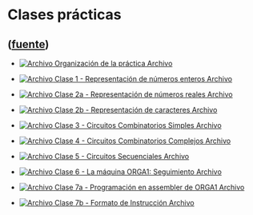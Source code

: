 # Clases prácticas
([fuente](https://campus.exactas.uba.ar/course/view.php?id=1058&section=3))
---
  - [ ![Archivo](https://campus.exactas.uba.ar/theme/image.php/magazine/core/1462913092/f/pdf) Organización de la práctica  Archivo  ](https://campus.exactas.uba.ar/mod/resource/view.php?id=57230)

  - [ ![Archivo](https://campus.exactas.uba.ar/theme/image.php/magazine/core/1462913092/f/pdf) Clase 1 - Representación de números enteros  Archivo  ](https://campus.exactas.uba.ar/mod/resource/view.php?id=57231)

  - [ ![Archivo](https://campus.exactas.uba.ar/theme/image.php/magazine/core/1462913092/f/pdf) Clase 2a - Representación de números reales  Archivo  ](https://campus.exactas.uba.ar/mod/resource/view.php?id=57358)

  - [ ![Archivo](https://campus.exactas.uba.ar/theme/image.php/magazine/core/1462913092/f/pdf) Clase 2b - Representación de caracteres  Archivo  ](https://campus.exactas.uba.ar/mod/resource/view.php?id=57359)

  - [ ![Archivo](https://campus.exactas.uba.ar/theme/image.php/magazine/core/1462913092/f/pdf) Clase 3 - Circuitos Combinatorios Simples  Archivo  ](https://campus.exactas.uba.ar/mod/resource/view.php?id=57719)

  - [ ![Archivo](https://campus.exactas.uba.ar/theme/image.php/magazine/core/1462913092/f/pdf) Clase 4 - Circuitos Combinatorios Complejos  Archivo  ](https://campus.exactas.uba.ar/mod/resource/view.php?id=57720)

  - [ ![Archivo](https://campus.exactas.uba.ar/theme/image.php/magazine/core/1462913092/f/pdf) Clase 5 - Circuitos Secuenciales  Archivo  ](https://campus.exactas.uba.ar/mod/resource/view.php?id=57721)

  - [ ![Archivo](https://campus.exactas.uba.ar/theme/image.php/magazine/core/1462913092/f/pdf) Clase 6 - La máquina ORGA1: Seguimiento  Archivo  ](https://campus.exactas.uba.ar/mod/resource/view.php?id=58667)

  - [ ![Archivo](https://campus.exactas.uba.ar/theme/image.php/magazine/core/1462913092/f/pdf) Clase 7a - Programación en assembler de ORGA1  Archivo  ](https://campus.exactas.uba.ar/mod/resource/view.php?id=58816)

  - [ ![Archivo](https://campus.exactas.uba.ar/theme/image.php/magazine/core/1462913092/f/pdf) Clase 7b - Formato de Instrucción  Archivo  ](https://campus.exactas.uba.ar/mod/resource/view.php?id=58817)

